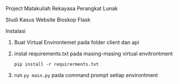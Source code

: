 Project Matakuliah Rekayasa Perangkat Lunak 

Studi Kasus Website Bioskop Flask

Instalasi 
1. Buat Virtual Environtemet pada folder client dan api
2. instal requirements.txt pada masing-masing virtual envitrontment

   ```pip install -r requirerments.txt```
3. run ```py main.py``` pada command prompt setiap environtment
    
 
